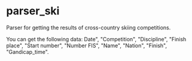 # parser_ski
Parser for getting the results of cross-country skiing competitions.


You can get the following data: Date", "Competition", "Discipline", "Finish place", "Start number", "Number FIS", "Name", "Nation", "Finish", "Gandicap_time".
